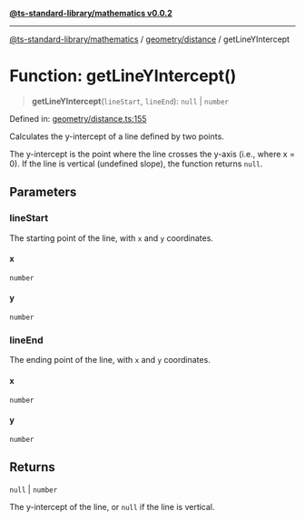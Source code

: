 [**@ts-standard-library/mathematics v0.0.2**](../../../README.md)

***

[@ts-standard-library/mathematics](../../../README.md) / [geometry/distance](../README.md) / getLineYIntercept

# Function: getLineYIntercept()

> **getLineYIntercept**(`lineStart`, `lineEnd`): `null` \| `number`

Defined in: [geometry/distance.ts:155](https://github.com/gabaudette/ts-stdlib/blob/725aff52e6f28b9942b278b955914b3ace9f325c/packages/mathematics/src/geometry/distance.ts#L155)

Calculates the y-intercept of a line defined by two points.

The y-intercept is the point where the line crosses the y-axis (i.e., where x = 0).
If the line is vertical (undefined slope), the function returns `null`.

## Parameters

### lineStart

The starting point of the line, with `x` and `y` coordinates.

#### x

`number`

#### y

`number`

### lineEnd

The ending point of the line, with `x` and `y` coordinates.

#### x

`number`

#### y

`number`

## Returns

`null` \| `number`

The y-intercept of the line, or `null` if the line is vertical.

